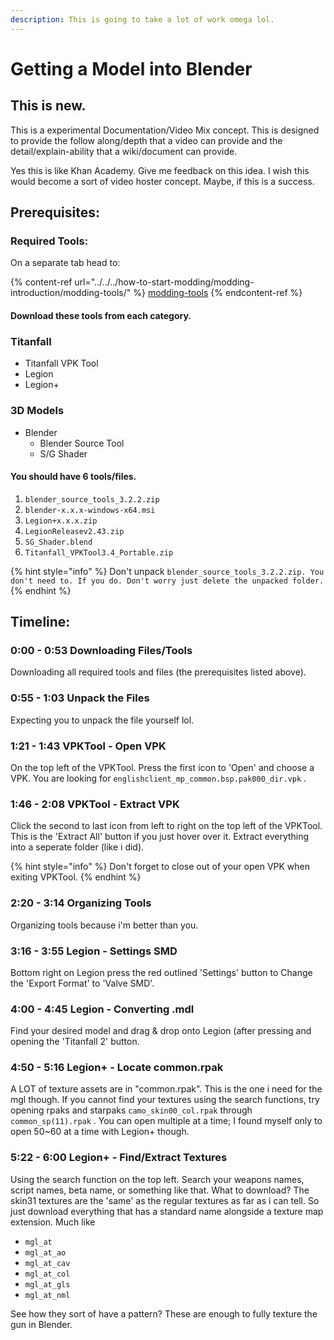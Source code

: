 ```yaml
---
description: This is going to take a lot of work omega lol.
---
```


# Getting a Model into Blender

## This is new.

This is a experimental Documentation/Video Mix concept. This is designed to provide the follow along/depth that a video can provide and the detail/explain-ability that a wiki/document can provide.

Yes this is like Khan Academy. Give me feedback on this idea. I wish this would become a sort of video hoster concept. Maybe, if this is a success.

## Prerequisites:&#x20;

### Required Tools:

On a separate tab head to:

{% content-ref url="../../../how-to-start-modding/modding-introduction/modding-tools/" %}
[modding-tools](../../../how-to-start-modding/modding-introduction/modding-tools/)
{% endcontent-ref %}

#### Download these tools from each category.&#x20;

### Titanfall

* Titanfall VPK Tool
* Legion
* Legion+

### 3D Models

* Blender
  * Blender Source Tool
  * S/G Shader

#### You should have 6 tools/files.&#x20;

1. `blender_source_tools_3.2.2.zip`
2. `blender-x.x.x-windows-x64.msi`
3. `Legion+x.x.x.zip`
4. `LegionReleasev2.43.zip`
5. `SG_Shader.blend`
6. `Titanfall_VPKTool3.4_Portable.zip`

{% hint style="info" %}
Don't unpack `blender_source_tools_3.2.2.zip. You don't need to. If you do. Don't worry just delete the unpacked folder.`
{% endhint %}

## Timeline:

### 0:00 - 0:53   Downloading Files/Tools

Downloading all required tools and files (the prerequisites listed above).&#x20;

### 0:55 - 1:03   Unpack the Files

Expecting you to unpack the file yourself lol.

### 1:21 - 1:43   VPKTool - Open VPK

On the top left of the VPKTool. Press the first icon to 'Open' and choose a VPK. You are looking for `englishclient_mp_common.bsp.pak000_dir.vpk` .&#x20;

### 1:46 - 2:08   VPKTool - Extract VPK

Click the second to last icon from left to right on the top left of the VPKTool. This is the 'Extract All' button if you just hover over it. Extract everything into a seperate folder (like i did).

{% hint style="info" %}
Don't forget to close out of your open VPK when exiting VPKTool.
{% endhint %}

### 2:20 - 3:14   Organizing Tools

Organizing tools because i'm better than you.

### 3:16 - 3:55   Legion - Settings SMD

Bottom right on Legion press the red outlined 'Settings' button to Change the 'Export Format' to 'Valve SMD'.

### 4:00 - 4:45   Legion - Converting .mdl

Find your desired model and drag & drop onto Legion (after pressing and opening the 'Titanfall 2' button.

### 4:50 - 5:16   Legion+ - Locate common.rpak&#x20;

A LOT of texture assets are in "common.rpak". This is the one i need for the mgl though. If you cannot find your textures using the search functions, try opening rpaks and starpaks `camo_skin00_col.rpak` through `common_sp(11).rpak` . You can open multiple at a time; I found myself only to open 50\~60 at a time with Legion+ though.

### 5:22 - 6:00   Legion+ - Find/Extract Textures

Using the search function on the top left. Search your weapons names, script names, beta name, or something like that. What to download? The skin31 textures are the 'same' as the regular textures as far as i can tell. So just download everything that has a standard name alongside a texture map extension. Much like

* `mgl_at`
* `mgl_at_ao`
* `mgl_at_cav`
* `mgl_at_col`
* `mgl_at_gls`
* `mgl_at_nml`

See how they sort of have a pattern? These are enough to fully texture the gun in Blender.
